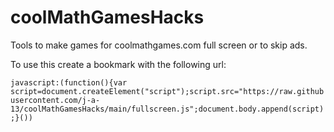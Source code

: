 # coolMathGamesHacks
Tools to make games for coolmathgames.com full screen or to skip ads.

To use this create a bookmark with the following url:

```javascript:(function(){var script=document.createElement("script");script.src="https://raw.githubusercontent.com/j-a-13/coolMathGamesHacks/main/fullscreen.js";document.body.append(script);}())```
